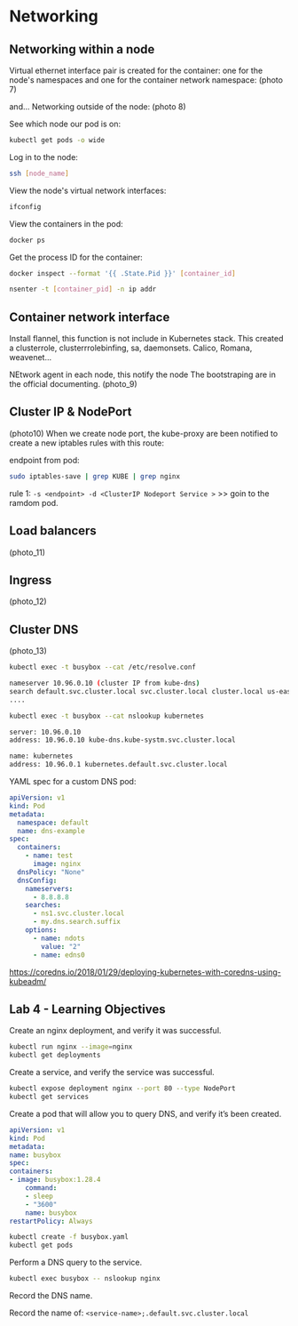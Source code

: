 # Networking

## Networking within a node

Virtual ethernet interface pair is created for the container: one for the node's namespaces and one for the container network namespace:
(photo 7)

and... Networking outside of the node:
(photo 8)

See which node our pod is on:

```bash
kubectl get pods -o wide
```

Log in to the node:

```bash
ssh [node_name]
```

View the node's virtual network interfaces:

```bash
ifconfig
```

View the containers in the pod:

```bash
docker ps
```

Get the process ID for the container:

```bash
docker inspect --format '{{ .State.Pid }}' [container_id]
```

```bash
nsenter -t [container_pid] -n ip addr
```

## Container network interface

Install flannel, this function is not include in Kubernetes stack. This created a clusterrole, clusterrrolebinfing, sa, daemonsets.
Calico, Romana, weavenet...

NEtwork agent in each node, this notify the node
The bootstraping are in the official documenting.
(photo_9)

## Cluster IP & NodePort

(photo10)
When we create node port, the kube-proxy are been notified to create a new iptables rules with this route:

endpoint from pod:

```bash
sudo iptables-save | grep KUBE | grep nginx
```

rule 1: `-s <endpoint> -d <ClusterIP Nodeport Service >` >> goin to the ramdom pod.

## Load balancers

(photo_11)

## Ingress

(photo_12)

## Cluster DNS

(photo_13)

```bash
kubectl exec -t busybox --cat /etc/resolve.conf
```

```bash
nameserver 10.96.0.10 (cluster IP from kube-dns)
search default.svc.cluster.local svc.cluster.local cluster.local us-east-2.compute-interna
....
```

```bash
kubectl exec -t busybox --cat nslookup kubernetes

server: 10.96.0.10
address: 10.96.0.10 kube-dns.kube-systm.svc.cluster.local

name: kubernetes
address: 10.96.0.1 kubernetes.default.svc.cluster.local
```

YAML spec for a custom DNS pod:

```yaml
apiVersion: v1
kind: Pod
metadata:
  namespace: default
  name: dns-example
spec:
  containers:
    - name: test
      image: nginx
  dnsPolicy: "None"
  dnsConfig:
    nameservers:
      - 8.8.8.8
    searches:
      - ns1.svc.cluster.local
      - my.dns.search.suffix
    options:
      - name: ndots
        value: "2"
      - name: edns0
```

https://coredns.io/2018/01/29/deploying-kubernetes-with-coredns-using-kubeadm/

## Lab 4 - Learning Objectives

Create an nginx deployment, and verify it was successful.

```bash
kubectl run nginx --image=nginx
kubectl get deployments
```

Create a service, and verify the service was successful.

```bash
kubectl expose deployment nginx --port 80 --type NodePort
kubectl get services
```

Create a pod that will allow you to query DNS, and verify it’s been created.

```yaml
apiVersion: v1
kind: Pod
metadata:
name: busybox
spec:
containers:
- image: busybox:1.28.4
    command:
    - sleep
    - "3600"
    name: busybox
restartPolicy: Always
```

```bash
kubectl create -f busybox.yaml
kubectl get pods
```

Perform a DNS query to the service.

```bash
kubectl exec busybox -- nslookup nginx
```

Record the DNS name.

Record the name of: `<service-name>;.default.svc.cluster.local`
